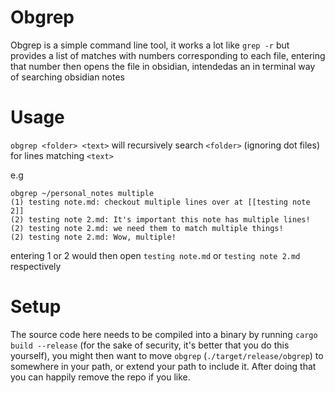 # Obgrep

Obgrep is a simple command line tool, it works a lot like `grep -r` but provides a list of matches with numbers corresponding to each file, entering that number then opens the file in obsidian, intendedas an in terminal way of searching obsidian notes

# Usage

`obgrep <folder> <text>` will recursively search `<folder>` (ignoring dot files) for lines matching `<text>`

e.g
```
obgrep ~/personal_notes multiple
(1) testing note.md: checkout multiple lines over at [[testing note 2]]
(2) testing note 2.md: It's important this note has multiple lines!
(2) testing note 2.md: we need them to match multiple things!
(2) testing note 2.md: Wow, multiple!
```

entering 1 or 2 would then open `testing note.md` or `testing note 2.md` respectively

# Setup
The source code here needs to be compiled into a binary by running `cargo build --release` (for the sake of security, it's better that you do this yourself), you might then want to move `obgrep` (`./target/release/obgrep`) to somewhere in your path, or extend your path to include it. After doing that you can happily remove the repo if you like.
